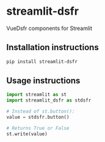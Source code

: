 # streamlit-dsfr

VueDsfr components for Streamlit


## Installation instructions

```sh
pip install streamlit-dsfr
```


## Usage instructions

```python
import streamlit as st
import streamlit_dsfr as stdsfr

# Instead of st.button():
value = stdsfr.button()

# Returns True or False
st.write(value)
```
